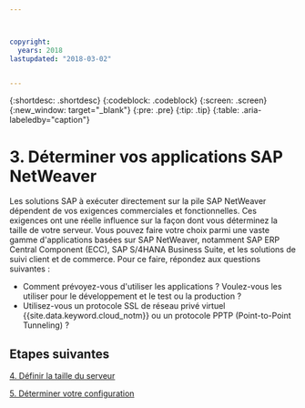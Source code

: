 ```yaml
---



copyright:
  years: 2018
lastupdated: "2018-03-02"


---
```


{:shortdesc: .shortdesc}
{:codeblock: .codeblock}
{:screen: .screen}
{:new_window: target="_blank"}
{:pre: .pre}
{:tip: .tip}
{:table: .aria-labeledby="caption"}


# 3. Déterminer vos applications SAP NetWeaver

Les solutions SAP à exécuter directement sur la pile SAP NetWeaver dépendent de vos exigences commerciales et fonctionnelles. Ces exigences ont une réelle influence sur la façon dont vous déterminez la taille de votre serveur. Vous pouvez faire votre choix parmi une vaste gamme d'applications basées sur SAP NetWeaver, notamment SAP ERP Central Component (ECC), SAP S/4HANA Business Suite, et les solutions de suivi client et de commerce. Pour ce faire, répondez aux questions suivantes :

  * Comment prévoyez-vous d'utiliser les applications ? Voulez-vous les utiliser pour le développement et le test ou la production ?
  * Utilisez-vous un protocole SSL de réseau privé virtuel {{site.data.keyword.cloud_notm}} ou un protocole PPTP (Point-to-Point Tunneling) ?
  
## Etapes suivantes

  [4. Définir la taille du serveur](/docs/infrastructure/sap-netweaver/sap-size-server.html)
  
  [5. Déterminer votre configuration](/docs/infrastructure/sap-netweaver/sap-determine-configuration.html)
